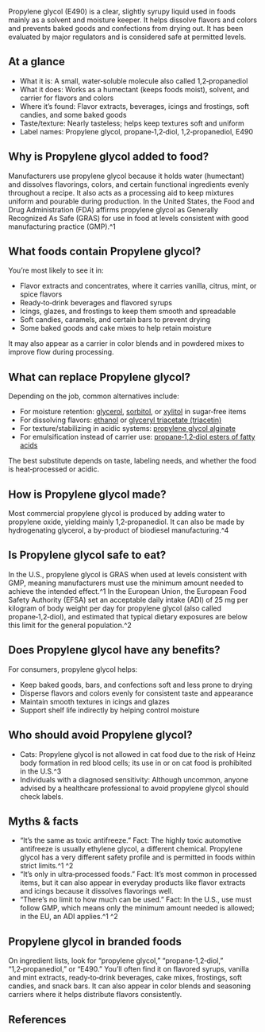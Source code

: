 Propylene glycol (E490) is a clear, slightly syrupy liquid used in foods mainly as a solvent and moisture keeper. It helps dissolve flavors and colors and prevents baked goods and confections from drying out. It has been evaluated by major regulators and is considered safe at permitted levels.

<!--more-->

## At a glance
- What it is: A small, water‑soluble molecule also called 1,2‑propanediol
- What it does: Works as a humectant (keeps foods moist), solvent, and carrier for flavors and colors
- Where it’s found: Flavor extracts, beverages, icings and frostings, soft candies, and some baked goods
- Taste/texture: Nearly tasteless; helps keep textures soft and uniform
- Label names: Propylene glycol, propane‑1,2‑diol, 1,2‑propanediol, E490

## Why is Propylene glycol added to food?
Manufacturers use propylene glycol because it holds water (humectant) and dissolves flavorings, colors, and certain functional ingredients evenly throughout a recipe. It also acts as a processing aid to keep mixtures uniform and pourable during production. In the United States, the Food and Drug Administration (FDA) affirms propylene glycol as Generally Recognized As Safe (GRAS) for use in food at levels consistent with good manufacturing practice (GMP).^1

## What foods contain Propylene glycol?
You’re most likely to see it in:
- Flavor extracts and concentrates, where it carries vanilla, citrus, mint, or spice flavors
- Ready‑to‑drink beverages and flavored syrups
- Icings, glazes, and frostings to keep them smooth and spreadable
- Soft candies, caramels, and certain bars to prevent drying
- Some baked goods and cake mixes to help retain moisture

It may also appear as a carrier in color blends and in powdered mixes to improve flow during processing.

## What can replace Propylene glycol?
Depending on the job, common alternatives include:
- For moisture retention: [glycerol](/e422-glycerol), [sorbitol](/e420-sorbitol), or [xylitol](/e967-xylitol) in sugar‑free items
- For dissolving flavors: [ethanol](/e1510-ethanol) or [glyceryl triacetate (triacetin)](/e1518-glyceryl-triacetate)
- For texture/stabilizing in acidic systems: [propylene glycol alginate](/e405-propane-1-2-diol-alginate)
- For emulsification instead of carrier use: [propane‑1,2‑diol esters of fatty acids](/e477-propane-1-2-diol-esters-of-fatty-acids)

The best substitute depends on taste, labeling needs, and whether the food is heat‑processed or acidic.

## How is Propylene glycol made?
Most commercial propylene glycol is produced by adding water to propylene oxide, yielding mainly 1,2‑propanediol. It can also be made by hydrogenating glycerol, a by‑product of biodiesel manufacturing.^4

## Is Propylene glycol safe to eat?
In the U.S., propylene glycol is GRAS when used at levels consistent with GMP, meaning manufacturers must use the minimum amount needed to achieve the intended effect.^1 In the European Union, the European Food Safety Authority (EFSA) set an acceptable daily intake (ADI) of 25 mg per kilogram of body weight per day for propylene glycol (also called propane‑1,2‑diol), and estimated that typical dietary exposures are below this limit for the general population.^2

## Does Propylene glycol have any benefits?
For consumers, propylene glycol helps:
- Keep baked goods, bars, and confections soft and less prone to drying
- Disperse flavors and colors evenly for consistent taste and appearance
- Maintain smooth textures in icings and glazes
- Support shelf life indirectly by helping control moisture

## Who should avoid Propylene glycol?
- Cats: Propylene glycol is not allowed in cat food due to the risk of Heinz body formation in red blood cells; its use in or on cat food is prohibited in the U.S.^3
- Individuals with a diagnosed sensitivity: Although uncommon, anyone advised by a healthcare professional to avoid propylene glycol should check labels.

## Myths & facts
- “It’s the same as toxic antifreeze.” Fact: The highly toxic automotive antifreeze is usually ethylene glycol, a different chemical. Propylene glycol has a very different safety profile and is permitted in foods within strict limits.^1 ^2
- “It’s only in ultra‑processed foods.” Fact: It’s most common in processed items, but it can also appear in everyday products like flavor extracts and icings because it dissolves flavorings well.
- “There’s no limit to how much can be used.” Fact: In the U.S., use must follow GMP, which means only the minimum amount needed is allowed; in the EU, an ADI applies.^1 ^2

## Propylene glycol in branded foods
On ingredient lists, look for “propylene glycol,” “propane‑1,2‑diol,” “1,2‑propanediol,” or “E490.” You’ll often find it on flavored syrups, vanilla and mint extracts, ready‑to‑drink beverages, cake mixes, frostings, soft candies, and snack bars. It can also appear in color blends and seasoning carriers where it helps distribute flavors consistently.

## References
[^1]: 21 CFR 184.1666 — Propylene glycol. U.S. Food and Drug Administration (FDA). https://www.ecfr.gov/current/title-21/chapter-I/subchapter-B/part-184/section-184.1666
[^2]: Re‑evaluation of propane‑1,2‑diol (E 1520) as a food additive — European Food Safety Authority (EFSA). https://www.efsa.europa.eu/en/efsajournal/pub/5235
[^3]: 21 CFR 500.50 — Propylene glycol in or on cat food. U.S. Food and Drug Administration (FDA). https://www.ecfr.gov/current/title-21/chapter-I/subchapter-E/part-500/section-500.50
[^4]: Propylene glycol (Compound Summary) — PubChem, National Institutes of Health. https://pubchem.ncbi.nlm.nih.gov/compound/1030
